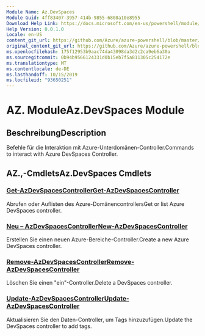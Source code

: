 ```yaml
---
Module Name: Az.DevSpaces
Module Guid: 4ff83407-3957-414b-9855-6808a10e8955
Download Help Link: https://docs.microsoft.com/en-us/powershell/module/az.devspaces
Help Version: 0.0.1.0
Locale: en-US
content_git_url: https://github.com/Azure/azure-powershell/blob/master/src/DevSpaces/DevSpaces/help/Az.DevSpaces.md
original_content_git_url: https://github.com/Azure/azure-powershell/blob/master/src/DevSpaces/DevSpaces/help/Az.DevSpaces.md
ms.openlocfilehash: 175f12953b9aac74da43098da3d2c2ca9eb6a30a
ms.sourcegitcommit: 0b94b9566124331d0b15eb7f5a811305c254172e
ms.translationtype: MT
ms.contentlocale: de-DE
ms.lasthandoff: 10/15/2019
ms.locfileid: "93650251"
---
```

# <span data-ttu-id="41a3b-101">AZ. Module</span><span class="sxs-lookup"><span data-stu-id="41a3b-101">Az.DevSpaces Module</span></span>
## <span data-ttu-id="41a3b-102">Beschreibung</span><span class="sxs-lookup"><span data-stu-id="41a3b-102">Description</span></span>
<span data-ttu-id="41a3b-103">Befehle für die Interaktion mit Azure-Unterdomänen-Controller.</span><span class="sxs-lookup"><span data-stu-id="41a3b-103">Commands to interact with Azure DevSpaces Controller.</span></span>

## <span data-ttu-id="41a3b-104">AZ.,-Cmdlets</span><span class="sxs-lookup"><span data-stu-id="41a3b-104">Az.DevSpaces Cmdlets</span></span>
### [<span data-ttu-id="41a3b-105">Get-AzDevSpacesController</span><span class="sxs-lookup"><span data-stu-id="41a3b-105">Get-AzDevSpacesController</span></span>](Get-AzDevSpacesController.md)
<span data-ttu-id="41a3b-106">Abrufen oder Auflisten des Azure-Domänencontrollers</span><span class="sxs-lookup"><span data-stu-id="41a3b-106">Get or list Azure DevSpaces controller.</span></span>

### [<span data-ttu-id="41a3b-107">Neu – AzDevSpacesController</span><span class="sxs-lookup"><span data-stu-id="41a3b-107">New-AzDevSpacesController</span></span>](New-AzDevSpacesController.md)
<span data-ttu-id="41a3b-108">Erstellen Sie einen neuen Azure-Bereiche-Controller.</span><span class="sxs-lookup"><span data-stu-id="41a3b-108">Create a new Azure DevSpaces controller.</span></span>

### [<span data-ttu-id="41a3b-109">Remove-AzDevSpacesController</span><span class="sxs-lookup"><span data-stu-id="41a3b-109">Remove-AzDevSpacesController</span></span>](Remove-AzDevSpacesController.md)
<span data-ttu-id="41a3b-110">Löschen Sie einen "ein"-Controller.</span><span class="sxs-lookup"><span data-stu-id="41a3b-110">Delete a DevSpaces controller.</span></span>

### [<span data-ttu-id="41a3b-111">Update-AzDevSpacesController</span><span class="sxs-lookup"><span data-stu-id="41a3b-111">Update-AzDevSpacesController</span></span>](Update-AzDevSpacesController.md)
<span data-ttu-id="41a3b-112">Aktualisieren Sie den Daten-Controller, um Tags hinzuzufügen.</span><span class="sxs-lookup"><span data-stu-id="41a3b-112">Update the DevSpaces controller to add tags.</span></span> 

